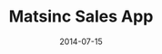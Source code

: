 ---
layout: default
title: Matsinc Sales App
modal-id: 4
date: 2014-07-15
img: matsinc.jpg
alt: Matsinc Sales App
project-date: Early 2015
client: IdDigital
category: CakePHP, HTML5, Javascript, Web App Development, Project Management
description: Front-line sales tool, which streamlines the Quote -> Order process while in-store with a customer. The many (often unique) factors involved in calculating quotes for mats made this a fun challenge - and now they no longer have to do this manually :)<br><br>The app also included a multi-tiered user system, admin panels for fine-tuning prices/discounts panels, and few other handy features.

---